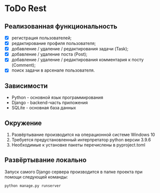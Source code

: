 # ToDo Rest

## Реализованная функциональность
  - [x] регистрация пользователей;
  - [x] редактирование профиля пользователя;
  - [x] добавление / удаление / редактирования задачи (Task);
  - [x] добавление / удаление поста (Post);
  - [x] добавление / удаление / редактирования комментария к посту (Comment);
  - [x] поиск задачи в арсенале пользователя.

## Зависимости
  - Python - основной язык программирования
  - Django - backend-часть приложения
  - SQLite - основная база данных

## Окружение
1. Развёртывание производится на операционной системе Windows 10
2. Требуется предустановленный интерпретатор python версии 3.9.6
3. Необходимые к установке пакеты перечислены в pyproject.toml

## Развёртывание локально
Запуск самого Django сервера производится в папке проекта при помощи следующей команды:
```bash
python manage.py runserver
```